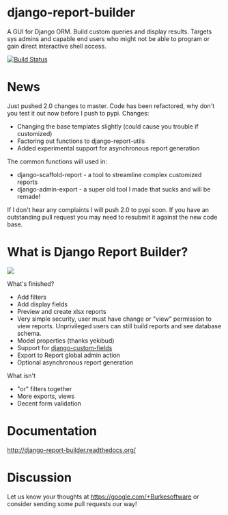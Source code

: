 django-report-builder
=====================

A GUI for Django ORM. Build custom queries and display results. Targets sys admins and capable end users who might 
not be able to program or gain direct interactive shell access.

[![Build Status](https://travis-ci.org/burke-software/django-report-builder.png?branch=master)](https://travis-ci.org/burke-software/django-report-builder)

# News

Just pushed 2.0 changes to master. Code has been refactored, why don't you test it out now before 
I push to pypi. Changes:

- Changing the base templates slightly (could cause you trouble if customized)
- Factoring out functions to django-report-utils
- Added experimental support for asynchronous report generation

The common functions will used in:

- django-scaffold-report - a tool to streamline complex customized reports
- django-admin-export - a super old tool I made that sucks and will be remade!

If I don't hear any complaints I will push 2.0 to pypi soon. If you have an outstanding pull request you may need to
resubmit it against the new code base.

# What is Django Report Builder?

![](https://raw.github.com/burke-software/django-report-builder/master/screenshots/reportbuilderscreen.png)

What's finished?
- Add filters
- Add display fields
- Preview and create xlsx reports
- Very simple security, user must have change or "view" permission to view 
reports. Unprivileged users can still build reports and see database schema.
- Model properties (thanks yekibud)
- Support for [django-custom-fields](https://github.com/burke-software/django-custom-field)
- Export to Report global admin action
- Optional asynchronous report generation

What isn't
- "or" filters together
- More exports, views
- Decent form validation

# Documentation

http://django-report-builder.readthedocs.org/

# Discussion

Let us know your thoughts at https://google.com/+Burkesoftware or consider sending some pull requests our way!
